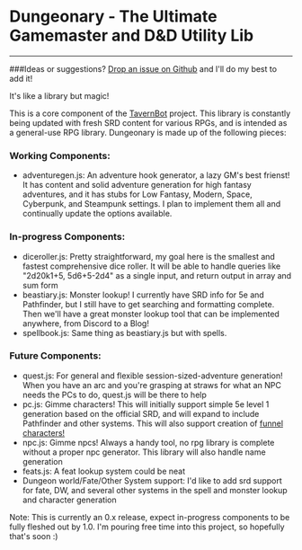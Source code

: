 # Dungeonary - The Ultimate Gamemaster and D&D Utility Lib
---
###Ideas or suggestions? [Drop an issue on Github](https://github.com/JakeRunsDnD/tavernbot/issues) and I'll do my best to add it!

It's like a library but magic!

This is a core component of the [TavernBot](https://github.com/JakeRunsDnD/tavernbot) project. This library is constantly being updated with fresh SRD content for various RPGs, and is
intended as a general-use RPG library. Dungeonary is made up of the following pieces:

### Working Components:
- adventuregen.js: An adventure hook generator, a lazy GM's best frienst! It has content and solid adventure
generation for high fantasy adventures, and it has stubs for Low Fantasy, Modern, Space, Cyberpunk, and Steampunk
settings. I plan to implement them all and continually update the options available.

### In-progress Components:
- diceroller.js: Pretty straightforward, my goal here is the smallest and fastest comprehensive
dice roller. It will be able to handle queries like "2d20k1+5, 5d6+5-2d4" as a single input, and return
output in array and sum form
- beastiary.js: Monster lookup! I currently have SRD info for 5e and Pathfinder, but I still have
to get searching and formatting complete. Then we'll have a great monster lookup tool that can be
implemented anywhere, from Discord to a Blog!
- spellbook.js: Same thing as beastiary.js but with spells.

### Future Components:
- quest.js: For general and flexible session-sized-adventure generation! When you have an arc and
you're grasping at straws for what an NPC needs the PCs to do, quest.js will be there to help
- pc.js: Gimme characters! This will initially support simple 5e level 1 generation based on the
official SRD, and will expand to include Pathfinder and other systems. This will also support
creation of [funnel characters!](https://rpg.stackexchange.com/a/51229/31197)
- npc.js: Gimme npcs! Always a handy tool, no rpg library is complete without a proper npc generator.
This library will also handle name generation
- feats.js: A feat lookup system could be neat
- Dungeon world/Fate/Other System support: I'd like to add srd support for fate, DW, and several other
systems in the spell and monster lookup and character generation

Note: This is currently an 0.x release, expect in-progress components to be fully fleshed out by 1.0. I'm pouring free time into this project, so hopefully that's soon :)
